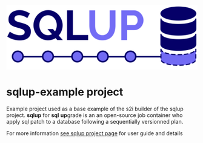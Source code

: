 [![sqlup](https://raw.githubusercontent.com/startxfr/sqlup/master/docs/assets/logo.svg?sanitize=true)](https://github.com/startxfr/sqlup)

# sqlup-example project

Example project used as a base example of the s2i builder of the sqlup project.
**sqlup** for **sql** **up**grade is an an open-source job container who apply sql patch to a database following a sequentially versionned plan.

For more information [see sqlup project page](https://github.com/startxfr/sqlup/blob/master/README.md) for user guide and details
